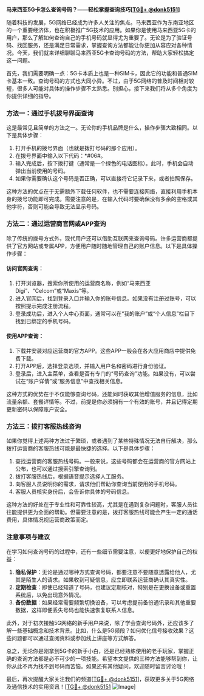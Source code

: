 **马来西亚5G卡怎么查询号码？——轻松掌握查询技巧[[TG💪+ @donk5151](https://t.me/s/donk5151)]**

随着科技的发展，5G网络已经成为许多人关注的焦点。马来西亚作为东南亚地区的一个重要经济体，也在积极推广5G技术的应用。如果你是使用马来西亚5G卡的用户，那么了解如何查询自己的手机号码就显得尤为重要了。无论是为了验证号码、找回服务，还是满足日常需求，掌握查询方法都能让你更加从容应对各种情况。今天，我们就来详细聊聊马来西亚5G卡查询号码的方法，帮助大家轻松搞定这一问题。

首先，我们需要明确一点：5G卡本质上也是一种SIM卡，因此它的功能和普通SIM卡基本一致。查询号码的方式也大同小异。不过，由于5G网络的普及时间相对较短，很多人可能对具体的操作步骤不太熟悉。别担心，接下来我们将从多个角度为你提供详细的指导。

### 方法一：通过手机拨号界面查询

这是最常见且简单的方法之一。无论你的手机品牌是什么，操作步骤大致相同。以下是具体步骤：

1. 打开手机的拨号界面（也就是拨打号码的那个应用）。
2. 在拨号界面中输入以下代码：*#06#。
3. 输入完成后，按下拨打键（通常是一个绿色的电话图标）。此时，手机会自动弹出当前使用的号码。
4. 如果你需要确认这个号码是否正确，可以直接将它记录下来，或者拍照保存。

这种方法的优点在于无需额外下载任何软件，也不需要连接网络，直接利用手机本身的拨号功能即可完成。需要注意的是，在输入代码时要确保没有多余的空格或其他字符，否则可能会导致无法显示号码。

### 方法二：通过运营商官网或APP查询

除了传统的拨号方式外，现代用户还可以借助互联网来查询号码。许多运营商都提供了官方网站或专属APP，方便用户随时随地管理自己的账户信息。以下是具体操作步骤：

#### 访问官网查询：
1. 打开浏览器，搜索你所使用的运营商名称，例如“马来西亚Digi”、“Celcom”或“Maxis”等。
2. 进入官网后，找到登录入口并输入你的账号信息。如果没有注册过账号，可以按照提示完成注册流程。
3. 登录成功后，进入个人中心页面，通常可以在“我的账户”或“个人信息”栏目下找到已绑定的手机号码。

#### 使用APP查询：
1. 下载并安装对应运营商的官方APP。这些APP一般会在各大应用商店中提供免费下载。
2. 打开APP后，选择登录选项，并输入用户名和密码进行身份验证。
3. 登录后，进入主菜单，查看是否有专门的“号码查询”功能。如果没有，可以尝试在“账户详情”或“服务信息”中查找相关信息。

这种方式的优势在于不仅能够查询号码，还能同时获取其他增值服务的信息，比如流量余额、套餐详情等。不过，前提是你必须拥有一个有效的账号，并且记得定期更新密码以保障账户安全。

### 方法三：拨打客服热线咨询

如果你觉得上述两种方法过于繁琐，或者遇到了某些特殊情况无法自行解决，那么拨打运营商的客服热线可能是最快捷的选择。以下是具体步骤：

1. 查找运营商的客服热线号码。一般来说，这些号码都会在运营商的官方网站上公布，也可以通过搜索引擎查询到。
2. 拨打客服热线后，根据语音提示选择人工服务。
3. 向客服人员说明你的需求，请求他们帮助你查询当前使用的手机号码。
4. 客服人员核实身份后，会告诉你具体的号码信息。

这种方法的好处在于专业性和可靠性较高，尤其是在遇到复杂问题时，客服人员往往能提供更为全面的帮助。但需要注意的是，拨打客服热线可能会产生一定的通话费用，具体情况视运营商政策而定。

### 注意事项与建议

在学习如何查询号码的过程中，还有一些细节需要注意，以便更好地保护自己的权益：

1. **隐私保护**：无论是通过哪种方式查询号码，都要注意不要随意透露给他人，尤其是陌生人的请求。如果收到可疑信息，应立即联系运营商确认其真实性。
2. **定期检查**：即使已经知道了号码，也建议定期核对，特别是在更换设备或重置系统后，以免出现意外情况。
3. **备份数据**：如果经常需要频繁切换设备，可以考虑提前备份通讯录和其他重要数据，这样即便丢失号码也能快速恢复联系人信息。

此外，对于初次接触5G网络的新手用户来说，除了学会查询号码外，还应该多了解一些基础概念和技术背景。比如，什么是5G频段？如何优化信号接收效果？这些问题都可以通过查阅资料或参加线上讲座等方式解答。

总之，无论你是刚拿到5G卡的新手小白，还是已经熟练使用的老手玩家，掌握正确的查询方法都是必不可少的一项技能。希望本文提供的三种方法能够帮到你，让你从此不再为找不到号码而苦恼。如果还有其他疑问，欢迎随时留言讨论哦！

最后，再次提醒大家关注我们的频道[[TG💪+ @donk5151](https://t.me/s/donk5151)]，获取更多关于5G网络及通信技术的实用资讯！[[TG💪+ @donk5151](https://t.me/s/donk5151) ![Image](https://i.postimg.cc/rwNCRYN7/Snipaste-2025-04-30-17-27-05.png)]